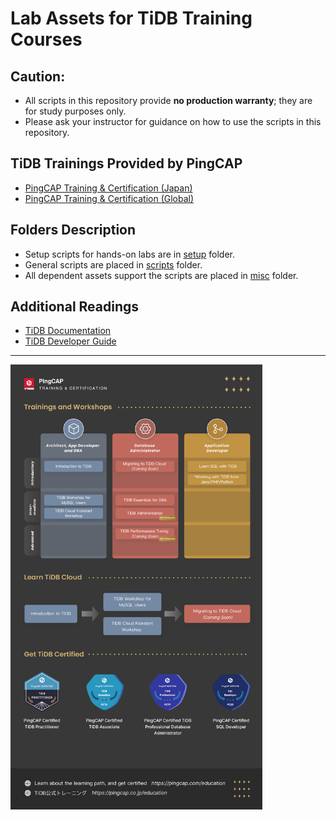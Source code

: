 # Lab Assets for TiDB Training Courses
## Caution:
+ All scripts in this repository provide **no production warranty**; they are for study purposes only.
+ Please ask your instructor for guidance on how to use the scripts in this repository.

## TiDB Trainings Provided by PingCAP
+ [PingCAP Training & Certification (Japan)](https://pingcap.co.jp/education/)
+ [PingCAP Training & Certification (Global)](https://pingcap.com/education/)

## Folders Description
+ Setup scripts for hands-on labs are in [setup](setup) folder.
+ General scripts are placed in [scripts](/scripts) folder.
+ All dependent assets support the scripts are placed in [misc](/scripts/misc) folder.

## Additional Readings
+ [TiDB Documentation](https://docs.pingcap.com/)
+ [TiDB Developer Guide](https://docs.pingcap.com/tidb/stable/dev-guide-overview)

---------------------------------------------------------------------------------

<img src="/diagram/PE-One-Page-20230512.jpeg" width="80%" align="center"/>
